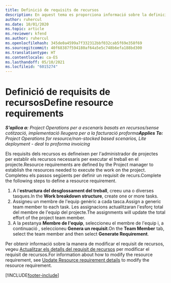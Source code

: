 ```yaml
---
title: Definició de requisits de recursos
description: En aquest tema es proporciona informació sobre la definició de la informació dels requisits dels recursos.
author: ruhercul
ms.date: 10/01/2020
ms.topic: article
ms.reviewer: kfend
ms.author: ruhercul
ms.openlocfilehash: 345de0a4599a7f332312bbf032cab5f69e358f69
ms.sourcegitcommit: 40f68387f594180af64a5e5c748b6efa188bd300
ms.translationtype: HT
ms.contentlocale: ca-ES
ms.lasthandoff: 05/10/2021
ms.locfileid: "6015274"
---
```

# <a name="define-resource-requirements"></a><span data-ttu-id="979e3-103">Definició de requisits de recursos</span><span class="sxs-lookup"><span data-stu-id="979e3-103">Define resource requirements</span></span>

<span data-ttu-id="979e3-104">_**S'aplica a:** Project Operations per a escenaris basats en recursos/sense cotització, implementació lleugera per a la facturació proforma_</span><span class="sxs-lookup"><span data-stu-id="979e3-104">_**Applies To:** Project Operations for resource/non-stocked based scenarios, Lite deployment - deal to proforma invoicing_</span></span>

<span data-ttu-id="979e3-105">Els requisits dels recursos es defineixen per l'administrador de projectes per establir els recursos necessaris per executar el treball en el projecte.</span><span class="sxs-lookup"><span data-stu-id="979e3-105">Resource requirements are defined by the Project manager to establish the resources needed to execute the work on the project.</span></span> <span data-ttu-id="979e3-106">Completeu els passos següents per definir un requisit de recurs.</span><span class="sxs-lookup"><span data-stu-id="979e3-106">Complete the following steps to define a resource requirement.</span></span>

1.  <span data-ttu-id="979e3-107">A l'**estructura del desglossament del treball**, creeu una o diverses tasques.</span><span class="sxs-lookup"><span data-stu-id="979e3-107">In the **Work breakdown structure**, create one or more tasks.</span></span>
2.  <span data-ttu-id="979e3-108">Assigneu un membre de l'equip genèric a cada tasca.</span><span class="sxs-lookup"><span data-stu-id="979e3-108">Assign a generic team member to each task.</span></span> <span data-ttu-id="979e3-109">Les assignacions actualitzaran l'esforç total del membre de l'equip del projecte.</span><span class="sxs-lookup"><span data-stu-id="979e3-109">The assignments will update the total effort of the project team member.</span></span>
3.  <span data-ttu-id="979e3-110">A la pestanya **Membre de l'equip**, seleccioneu el membre de l'equip i, a continuació , seleccioneu **Genera un requisit**.</span><span class="sxs-lookup"><span data-stu-id="979e3-110">On the **Team Member** tab, select the team member and then select **Generate Requirement**.</span></span>

<span data-ttu-id="979e3-111">Per obtenir informació sobre la manera de modificar el requisit de recursos, vegeu [Actualitzar els detalls del requisit de recursos](define-resource-requirements.md) per modificar el requisit de recursos.</span><span class="sxs-lookup"><span data-stu-id="979e3-111">For information about how to modify the resource requirement, see [Update Resource requirement details](define-resource-requirements.md) to modify the resource requirement.</span></span>

[!INCLUDE[footer-include](../includes/footer-banner.md)]